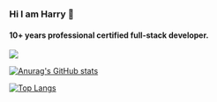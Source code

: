 ### Hi I am Harry 👋

#### 10+ years professional certified full-stack developer.


<a href="https://www.linkedin.com/in/harryji/" rel="nofollow"><img src="https://img.shields.io/badge/Harry%20Ji-blue?style=flat&logo=linkedin&labelColor=blue"></a>

<!--
**harryji168/harryji168** is a ✨ _special_ ✨ repository because its `README.md` (this file) appears on your GitHub profile.

Here are some ideas to get you started:

- 🔭 I’m currently working on ...
- 🌱 I’m currently learning ...
- 👯 I’m looking to collaborate on ...
- 🤔 I’m looking for help with ...
- 💬 Ask me about ...
- 📫 How to reach me: ...
- 😄 Pronouns: ...
- ⚡ Fun fact: ...
-->
[![Anurag's GitHub stats](https://github-readme-stats.vercel.app/api?username=harryji168)](https://github.com/anuraghazra/github-readme-stats)


[![Top Langs](https://github-readme-stats.vercel.app/api/top-langs/?username=harryji168)](https://github.com/anuraghazra/github-readme-stats)
